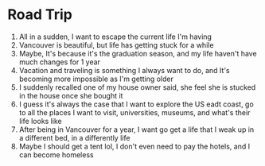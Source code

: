 # Road Trip

1. All in a sudden, I want to escape the current life I'm having
2. Vancouver is beautiful, but life has getting stuck for a while
3. Maybe, It's because it's the graduation season, and my life haven't have much changes for 1 year
4. Vacation and traveling is something I always want to do, and It's becoming more impossible as I'm getting older
5. I suddenly recalled one of my house owner said, she feel she is stucked in the house once she bought it
6. I guess it's always the case that I want to explore the US eadt coast, go to all the places I want to visit, universities, museums, and what's their life looks like
7. After being in Vancouver for a year, I want go get a life that I weak up in a different bed, in a differently life
8. Maybe I should get a tent lol, I don't even need to pay the hotels, and I can become homeless 

